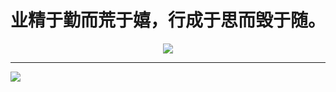 <h1 align='center'>业精于勤而荒于嬉，行成于思而毁于随。</h1>

<p align="center">
  <img src="https://github-readme-stats.vercel.app/api?username=hashqueue&show_icons=true&theme=tokyonight">
</p>

---

<img src="https://github-readme-stats.vercel.app/api/top-langs/?username=hashqueue&text_color=adbac7&hide_border=true&hide_title=true&langs_count=10&bg_color=2d333b&count_private=true&layout=compact&include_all_commits=true&card_width=854">

<!--
<p align="center">
  <img src="https://github-readme-stats.vercel.app/api/top-langs/?username=hashqueue&layout=compact">
</p>
<p align="center">
  <img src="https://github-readme-stats.vercel.app/api?username=hashqueue&show_icons=true&theme=tokyonight">
</p>
-->
